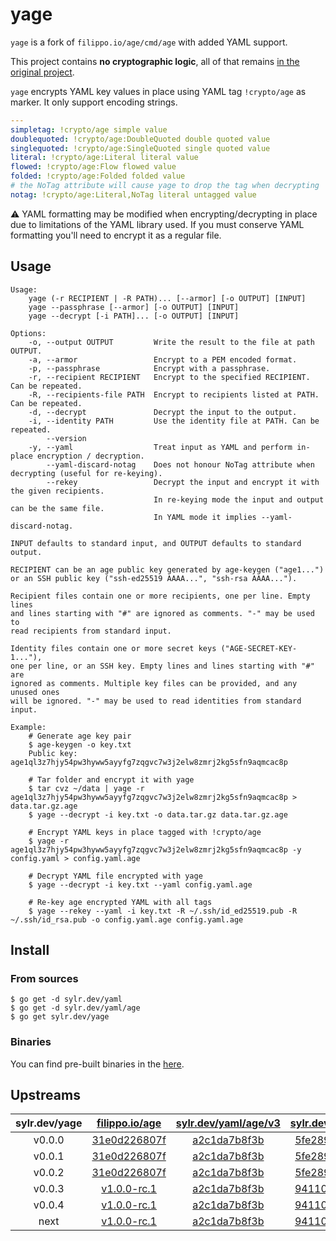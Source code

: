 yage
====

`yage` is a fork of `filippo.io/age/cmd/age` with added YAML support.

This project contains **no cryptographic logic**, all of that remains
[in the original project](https://github.com/FiloSottile/age).

`yage` encrypts YAML key values in place using YAML tag `!crypto/age` as marker.
It only support encoding strings.

```yaml
---
simpletag: !crypto/age simple value
doublequoted: !crypto/age:DoubleQuoted double quoted value
singlequoted: !crypto/age:SingleQuoted single quoted value
literal: !crypto/age:Literal literal value
flowed: !crypto/age:Flow flowed value
folded: !crypto/age:Folded folded value
# the NoTag attribute will cause yage to drop the tag when decrypting
notag: !crypto/age:Literal,NoTag literal untagged value
```

⚠️ YAML formatting may be modified when encrypting/decrypting in place due to limitations
of the YAML library used. If you must conserve YAML formatting you'll need to
encrypt it as a regular file.

Usage
-----

```
Usage:
    yage (-r RECIPIENT | -R PATH)... [--armor] [-o OUTPUT] [INPUT]
    yage --passphrase [--armor] [-o OUTPUT] [INPUT]
    yage --decrypt [-i PATH]... [-o OUTPUT] [INPUT]

Options:
    -o, --output OUTPUT         Write the result to the file at path OUTPUT.
    -a, --armor                 Encrypt to a PEM encoded format.
    -p, --passphrase            Encrypt with a passphrase.
    -r, --recipient RECIPIENT   Encrypt to the specified RECIPIENT. Can be repeated.
    -R, --recipients-file PATH  Encrypt to recipients listed at PATH. Can be repeated.
    -d, --decrypt               Decrypt the input to the output.
    -i, --identity PATH         Use the identity file at PATH. Can be repeated.
        --version
    -y, --yaml                  Treat input as YAML and perform in-place encryption / decryption.
        --yaml-discard-notag    Does not honour NoTag attribute when decrypting (useful for re-keying).
        --rekey                 Decrypt the input and encrypt it with the given recipients.
                                In re-keying mode the input and output can be the same file.
                                In YAML mode it implies --yaml-discard-notag.

INPUT defaults to standard input, and OUTPUT defaults to standard output.

RECIPIENT can be an age public key generated by age-keygen ("age1...")
or an SSH public key ("ssh-ed25519 AAAA...", "ssh-rsa AAAA...").

Recipient files contain one or more recipients, one per line. Empty lines
and lines starting with "#" are ignored as comments. "-" may be used to
read recipients from standard input.

Identity files contain one or more secret keys ("AGE-SECRET-KEY-1..."),
one per line, or an SSH key. Empty lines and lines starting with "#" are
ignored as comments. Multiple key files can be provided, and any unused ones
will be ignored. "-" may be used to read identities from standard input.

Example:
    # Generate age key pair
    $ age-keygen -o key.txt
    Public key: age1ql3z7hjy54pw3hyww5ayyfg7zqgvc7w3j2elw8zmrj2kg5sfn9aqmcac8p

    # Tar folder and encrypt it with yage
    $ tar cvz ~/data | yage -r age1ql3z7hjy54pw3hyww5ayyfg7zqgvc7w3j2elw8zmrj2kg5sfn9aqmcac8p > data.tar.gz.age
    $ yage --decrypt -i key.txt -o data.tar.gz data.tar.gz.age

    # Encrypt YAML keys in place tagged with !crypto/age
    $ yage -r age1ql3z7hjy54pw3hyww5ayyfg7zqgvc7w3j2elw8zmrj2kg5sfn9aqmcac8p -y config.yaml > config.yaml.age

    # Decrypt YAML file encrypted with yage
    $ yage --decrypt -i key.txt --yaml config.yaml.age

    # Re-key age encrypted YAML with all tags
    $ yage --rekey --yaml -i key.txt -R ~/.ssh/id_ed25519.pub -R ~/.ssh/id_rsa.pub -o config.yaml.age config.yaml.age
```

Install
-------

### From sources

```shell
$ go get -d sylr.dev/yaml
$ go get -d sylr.dev/yaml/age
$ go get sylr.dev/yage
```

### Binaries

You can find pre-built binaries in the [here](https://github.com/sylr/yage/releases).

Upstreams
---------

| sylr.dev/yage | [filippo.io/age](https://github.com/FiloSottile/age)                 | [sylr.dev/yaml/age/v3](https://github.com/sylr/go-yaml-age)           | [sylr.dev/yaml/v3](https://github.com/sylr/go-yaml)               |
|:-------------:|:--------------------------------------------------------------------:|:---------------------------------------------------------------------:|:-----------------------------------------------------------------:|
| v0.0.0        | [31e0d226807f](https://github.com/FiloSottile/age/tree/31e0d226807f) | [a2c1da7b8f3b](https://github.com/sylr/go-yaml-age/tree/a2c1da7b8f3b) | [5fe289210a56](https://github.com/sylr/go-yaml/tree/5fe289210a56) |
| v0.0.1        | [31e0d226807f](https://github.com/FiloSottile/age/tree/31e0d226807f) | [a2c1da7b8f3b](https://github.com/sylr/go-yaml-age/tree/a2c1da7b8f3b) | [5fe289210a56](https://github.com/sylr/go-yaml/tree/5fe289210a56) |
| v0.0.2        | [31e0d226807f](https://github.com/FiloSottile/age/tree/31e0d226807f) | [a2c1da7b8f3b](https://github.com/sylr/go-yaml-age/tree/a2c1da7b8f3b) | [5fe289210a56](https://github.com/sylr/go-yaml/tree/5fe289210a56) |
| v0.0.3        | [v1.0.0-rc.1](https://github.com/FiloSottile/age/tree/v1.0.0-rc.1)   | [a2c1da7b8f3b](https://github.com/sylr/go-yaml-age/tree/a2c1da7b8f3b) | [941109e4f08c](https://github.com/sylr/go-yaml/tree/941109e4f08c) |
| v0.0.4        | [v1.0.0-rc.1](https://github.com/FiloSottile/age/tree/v1.0.0-rc.1)   | [a2c1da7b8f3b](https://github.com/sylr/go-yaml-age/tree/a2c1da7b8f3b) | [941109e4f08c](https://github.com/sylr/go-yaml/tree/941109e4f08c) |
| next          | [v1.0.0-rc.1](https://github.com/FiloSottile/age/tree/v1.0.0-rc.1)   | [a2c1da7b8f3b](https://github.com/sylr/go-yaml-age/tree/a2c1da7b8f3b) | [941109e4f08c](https://github.com/sylr/go-yaml/tree/941109e4f08c) |
